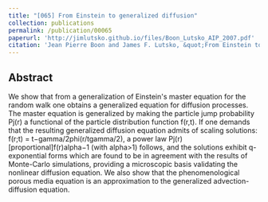```yaml
---
title: "[065] From Einstein to generalized diffusion"
collection: publications
permalink: /publication/00065
paperurl: 'http://jimlutsko.github.io/files/Boon_Lutsko_AIP_2007.pdf'
citation: 'Jean Pierre Boon and James F. Lutsko, &quot;From Einstein to generalized diffusion&quot;, <i>AIP Conference Proceedings</i>, <strong>965</strong>, 157 (2007)'
---
```

Abstract
---
We show that from a generalization of Einstein&apos;s master equation for the random walk one obtains a generalized equation for diffusion processes. The master equation is generalized by making the particle jump probability Pj(r) a functional of the particle distribution function f(r,t). If one demands that the resulting generalized diffusion equation admits of scaling solutions: f(r;t) = t−gamma/2phi(r/tgamma/2), a power law Pj(r)[proportional]f(r)alpha−1 (with alpha>1) follows, and the solutions exhibit q-exponential forms which are found to be in agreement with the results of Monte-Carlo simulations, providing a microscopic basis validating the nonlinear diffusion equation. We also show that the phenomenological porous media equation is an approximation to the generalized advection-diffusion equation.
